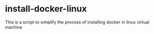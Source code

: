 # install-docker-linux
This is a script to simplify the process of installing docker in linux virtual machine
